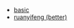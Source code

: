  - [basic](http://www.w3cplus.com/css3/flexbox-basics.html)
 - [ruanyifeng (better)](http://www.ruanyifeng.com/blog/2015/07/flex-grammar.html)